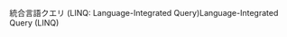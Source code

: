 <span data-ttu-id="77c41-101">統合言語クエリ (LINQ: Language-Integrated Query)</span><span class="sxs-lookup"><span data-stu-id="77c41-101">Language-Integrated Query (LINQ)</span></span>